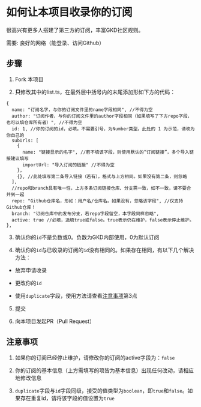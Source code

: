 # 如何让本项目收录你的订阅

很高兴有更多人搭建了第三方的订阅，丰富GKD社区规则。

需要: 良好的网络（能登录、访问Github）

## 步骤

1. Fork 本项目

2. **只**修改其中的list.ts，在最外层中括号内的末尾添加形如下方的代码：

```json5
{
  name: "订阅名字，与你的订阅文件里的name字段相同", //不得为空
  author: "订阅作者，与你的订阅文件里的author字段相同（如果填写了下方repo字段，也可以填仓库所有者）", //不得为空
  id: 1, //你的订阅的id，必填。不需要引号，为Number类型。此处的 1 为示范，请改为你自己的
  subUrls: [
    {
      name: "链接显示的名字", //若不填该字段，则使用默认的“订阅链接”，多个导入链接建议填写
      importUrl: "导入订阅的链接" //不得为空
    },
    {}, //此处填写第二条导入链接（若有），格式与上方相同。如果没有第二条，则忽略
  ],
  //repo和branch具有唯一性，上方多条订阅链接仓库、分支需一致，如不一致，请不要合并到一起
  repo: "Github仓库名，形如：用户名/仓库名。如果没有，忽略该字段", //仅支持Github仓库！
  branch: "订阅仓库中的发布分支，若repo字段留空，本字段同样忽略",
  active: true //必填，选填true或false。true表示仍在维护，false表示停止维护。
},
```

3. 确认你的`id`不是负数或0。负数为GKD内部使用，0为默认订阅

4. 确认你的`id`与已收录的订阅的`id`没有相同的。如果存在相同，有以下几个解决方法：
   
  - 放弃申请收录

  - 更改你的`id`
  
  - 使用`duplicate`字段，使用方法请查看[注意事项](#注意事项)第3点

5. 提交

6. 向本项目发起PR（Pull Request）

## 注意事项

1. 如果你的订阅已经停止维护，请修改你的订阅的active字段为：`false`

2. 你的订阅的基本信息（上方需填写的项皆为基本信息）出现任何改动，请相应地修改信息

3. `duplicate`字段与`id`字段同级，接受的值类型为`boolean`，即`true`和`false`。如果存在重复id，请将该字段的值设置为`true`
